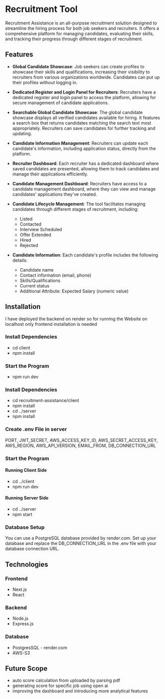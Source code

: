 # Recruitment Tool

Recruitment Assistance is an all-purpose recruitment solution designed to streamline the hiring process for both job seekers and recruiters.
It offers a comprehensive platform for managing candidates, evaluating their skills, and tracking their progress through different stages of recruitment.


## Features

- **Global Candidate Showcase**: Job seekers can create profiles to showcase their skills and qualifications, increasing their visibility to recruiters from various organizations worldwide. Candidates can put up their profiles without logging in.

- **Dedicated Register and Login Panel for Recruiters**: Recruiters have a dedicated register and login panel to access the platform, allowing for secure management of candidate applications.

- **Searchable Global Candidate Showcase**: The global candidate showcase displays all verified candidates available for hiring. It features a search box that returns candidates matching the search text most appropriately. Recruiters can save candidates for further tracking and updating.

- **Candidate Information Management**: Recruiters can update each candidate's information, including application status, directly from the platform. 

- **Recruiter Dashboard**: Each recruiter has a dedicated dashboard where saved candidates are presented, allowing them to track candidates and manage their applications efficiently.

- **Candidate Management Dashboard**: Recruiters have access to a candidate management dashboard, where they can view and manage candidates' applications they've created.

- **Candidate Lifecycle Management**: The tool facilitates managing candidates through different stages of recruitment, including:
  - Listed
  - Contacted
  - Interview Scheduled
  - Offer Extended
  - Hired
  - Rejected

- **Candidate Information**: Each candidate's profile includes the following details:
  - Candidate name
  - Contact information (email, phone)
  - Skills/Qualifications
  - Current status
  - Additional Attribute: Expected Salary (numeric value)

## Installation
I have deployed the backend on render so for running the Website on localhost only frontend installation is needed
### Install Dependencies
- cd client
- npm install
### Start the Program
- npm run dev

### Install Dependencies
- cd recruitment-assistance/client
- npm install
- cd ../server
- npm install
  
### Create .env File in server
PORT, JWT_SECRET, AWS_ACCESS_KEY_ID, AWS_SECRET_ACCESS_KEY, AWS_REGION, AWS_API_VERSION, EMAIL_FROM, DB_CONNECTION_URL

### Start the Program
#### Running Client Side
- cd ../client
- npm run dev

#### Running Server Side
- cd ../server
- npm start

### Database Setup
You can use a PostgreSQL database provided by render.com. Set up your database and replace the DB_CONNECTION_URL in the .env file with your database connection URL.


## Technologies
### Frontend
- Next.js
- React
### Backend
- Node.js
- Express.js
### Database
- PostgresSQL - render.com
- AWS-S3

## Future Scope
- auto score calculation from uploaded by parsing pdf
- generating score for specific job using open ai
- improving the dashboard and introducing more analytical features 
